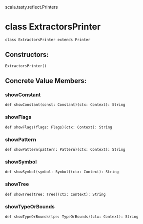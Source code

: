 scala.tasty.reflect.Printers
# class ExtractorsPrinter

<pre><code class="language-scala" >class ExtractorsPrinter extends Printer</pre></code>
## Constructors:
<pre><code class="language-scala" >ExtractorsPrinter()</pre></code>

## Concrete Value Members:
### showConstant
<pre><code class="language-scala" >def showConstant(const: Constant)(ctx: Context): String</pre></code>

### showFlags
<pre><code class="language-scala" >def showFlags(flags: Flags)(ctx: Context): String</pre></code>

### showPattern
<pre><code class="language-scala" >def showPattern(pattern: Pattern)(ctx: Context): String</pre></code>

### showSymbol
<pre><code class="language-scala" >def showSymbol(symbol: Symbol)(ctx: Context): String</pre></code>

### showTree
<pre><code class="language-scala" >def showTree(tree: Tree)(ctx: Context): String</pre></code>

### showTypeOrBounds
<pre><code class="language-scala" >def showTypeOrBounds(tpe: TypeOrBounds)(ctx: Context): String</pre></code>

